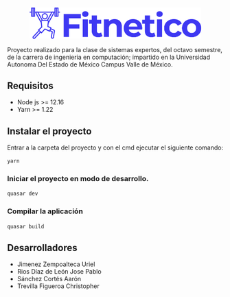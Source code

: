<p align="center">
<img src="./src/assets/logo.svg" width="400">
</p>

Proyecto realizado para la clase de sistemas expertos, 
del octavo semestre, de la carrera de ingenieria en 
computación; impartido en la Universidad Autonoma Del 
Estado de México Campus Valle de México.

## Requisitos
- Node js >= 12.16
- Yarn >= 1.22

## Instalar el proyecto
Entrar a la carpeta del proyecto y con el cmd ejecutar el siguiente comando:
```bash
yarn
```

### Iniciar el proyecto en modo de desarrollo.
```bash
quasar dev
```


### Compilar la aplicación
```bash
quasar build
```

## Desarrolladores

- Jimenez Zempoalteca Uriel
- Rios Díaz de León Jose Pablo
- Sánchez Cortés Aarón
- Trevilla Figueroa Christopher
